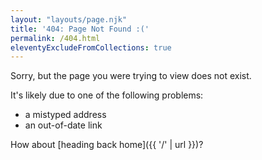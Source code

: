```yaml
---
layout: "layouts/page.njk"
title: '404: Page Not Found :('
permalink: /404.html
eleventyExcludeFromCollections: true
---
```


Sorry, but the page you were trying to view does not exist.

It's likely due to one of the following problems:

- a mistyped address
- an out-of-date link

How about [heading back home]({{ '/' | url }})?
